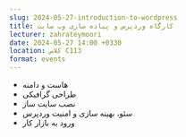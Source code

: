 ```yaml
---
slug: 2024-05-27-introduction-to-wordpress
title: کارگاه وردپرس و پیاده سازی وب سایت
lecturer: zahrateymoori
date: 2024-05-27 14:00 +0330
location: کلاس C113
format: events
---
```


- هاست و دامنه
- طراحی گرافیکی
- نصب سایت ساز
- سئو، بهینه سازی و امنیت وردپرس
- ورود به بازار کار
